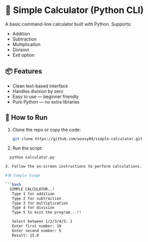 # 🧮 Simple Calculator (Python CLI)

A basic command-line calculator built with Python. Supports:
- Addition
- Subtraction
- Multiplication
- Division
- Exit option

## 📦 Features
- Clean text-based interface
- Handles division by zero
- Easy to use — beginner friendly
- Pure Python — no extra libraries

## 🚀 How to Run

1. Clone the repo or copy the code:
   ```bash
   git clone https://github.com/woxxy84/simple-calculator.git

2. Run the script:
  ```bash
    python calculator.py

3. Follow the on-screen instructions to perform calculations.

#🛠 Sample Usage

  ```bash
    SIMPLE CALCULATOR..!
     Type 1 for addition
     Type 2 for subtraction
     Type 3 for multiplication
     Type 4 for division
     Type 5 to exit the program...!!

     Select between 1/2/3/4/5: 1
     Enter first number: 10
     Enter second number: 5
     Result: 15.0


 
